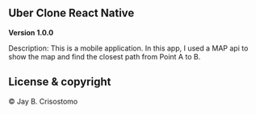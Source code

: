 ## Uber Clone React Native

**Version 1.0.0** 

Description:
This is a mobile application. In this app, I used a MAP api to show the map and find the closest path from Point A to B.


## License & copyright

© Jay B. Crisostomo
